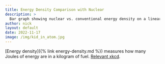 ```yaml
---
title: Energy Density Comparison with Nuclear
description: >
  Bar graph showing nuclear vs. conventional energy density on a linear axis ;)
author: nick
layout: default
date: 2022-11-17
image: /img/kid_in_atom.jpg
---
```


<div class="row">
<div class="col-12" markdown="1">

[Energy density]({% link energy-density.md %}) measures how many Joules of energy are in a kilogram of fuel. [Relevant xkcd](https://xkcd.com/1162/).


<div class="row">
<div class="col-md-12" style="min-height: 100000px" id='plot'></div>
</div>

<hr/>


<script src='https://cdn.plot.ly/plotly-2.16.1.min.js'></script>

<script>


let bars = {
    x: ["Uranium (breeder)","Thorium (breeder)", "Uranium (non-breeder)", "Coal", "Nat Gas", "Lithium"],
    y: [80.6e6, 79.4e6, 80.3e6/60.0, 30.0, 53.5, 43.0],
    name: 'Energy density',
    type: 'bar',
    marker: {
        "color": "firebrick",
        "pattern": {
          "solidity": 0.5
        }
      }
};
var layout = {barmode: 'stack', 
  yaxis: {
      type: 'linear', autorange: false ,
      title: { 
      text: 'Energy Density',
        },
      nticks: 500,
      range: [0.0, 80.0e6]
    }, 
  xaxis: { autotick: true, 
  title: {
        text: 'Fuel', 
  }},
  autosize: true,
  margin: {
      t: 0
    },
};

var config = {
  'displayModeBar': false
}

let data = [bars];

Plotly.newPlot('plot', data, layout, config);

</script>

</div>
</div>

